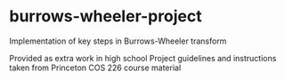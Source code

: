# burrows-wheeler-project
Implementation of key steps in Burrows-Wheeler transform

Provided as extra work in high school
Project guidelines and instructions taken from Princeton COS 226 course material
